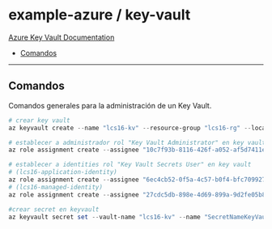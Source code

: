 # example-azure / key-vault

[Azure Key Vault Documentation](https://learn.microsoft.com/en-us/azure/key-vault)

- [Comandos](#comandos)

---

## Comandos

Comandos generales para la administración de un Key Vault.

```powershell
# crear key vault
az keyvault create --name "lcs16-kv" --resource-group "lcs16-rg" --location "eastus" --enable-rbac-authorization "true"

# establecer a administrador rol "Key Vault Administrator" en key vault
az role assignment create --assignee "10c7f93b-8116-426f-a052-af5d7411e7e0" --role "00482a5a-887f-4fb3-b363-3b7fe8e74483" --scope "/subscriptions/8e8b8f6d-3e0b-45fd-aa1b-f7aa212317cb/resourceGroups/lcs16-rg/providers/Microsoft.KeyVault/vaults/lcs16-kv"

# establecer a identities rol "Key Vault Secrets User" en key vault
# (lcs16-application-identity)
az role assignment create --assignee "6ec4cb52-0f5a-4c57-b0f4-bfc709927451" --role "4633458b-17de-408a-b874-0445c86b69e6" --scope "/subscriptions/8e8b8f6d-3e0b-45fd-aa1b-f7aa212317cb/resourceGroups/lcs16-rg/providers/Microsoft.KeyVault/vaults/lcs16-kv"
# (lcs16-managed-identity)
az role assignment create --assignee "27cdc5db-898e-4d69-899a-9d2fe05b8d87" --role "4633458b-17de-408a-b874-0445c86b69e6" --scope "/subscriptions/8e8b8f6d-3e0b-45fd-aa1b-f7aa212317cb/resourceGroups/lcs16-rg/providers/Microsoft.KeyVault/vaults/lcs16-kv"
```

```powershell
#crear secret en keyvault
az keyvault secret set --vault-name "lcs16-kv" --name "SecretNameKeyVault" --value "secret value in key vault"
```
